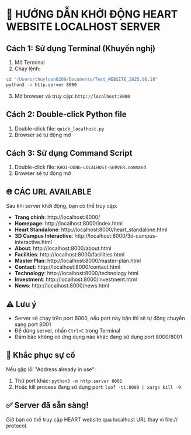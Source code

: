 # 🚀 HƯỚNG DẪN KHỞI ĐỘNG HEART WEBSITE LOCALHOST SERVER

## Cách 1: Sử dụng Terminal (Khuyến nghị)

1. Mở Terminal
2. Chạy lệnh:
```bash
cd "/Users/thuyloan0209/Documents/Test_WEBSITE_2025.06.18"
python3 -m http.server 8000
```
3. Mở browser và truy cập: `http://localhost:8000`

## Cách 2: Double-click Python file

1. Double-click file: `quick_localhost.py`
2. Browser sẽ tự động mở

## Cách 3: Sử dụng Command Script

1. Double-click file: `KHOI-DONG-LOCALHOST-SERVER.command`
2. Browser sẽ tự động mở

## 🌐 CÁC URL AVAILABLE

Sau khi server khởi động, bạn có thể truy cập:

- **Trang chính**: http://localhost:8000/
- **Homepage**: http://localhost:8000/index.html
- **Heart Standalone**: http://localhost:8000/heart_standalone.html
- **3D Campus Interactive**: http://localhost:8000/3d-campus-interactive.html
- **About**: http://localhost:8000/about.html
- **Facilities**: http://localhost:8000/facilities.html
- **Master Plan**: http://localhost:8000/master-plan.html
- **Contact**: http://localhost:8000/contact.html
- **Technology**: http://localhost:8000/technology.html
- **Investment**: http://localhost:8000/investment.html
- **News**: http://localhost:8000/news.html

## ⚠️ Lưu ý

- Server sẽ chạy trên port 8000, nếu port này bận thì sẽ tự động chuyển sang port 8001
- Để dừng server, nhấn `Ctrl+C` trong Terminal
- Đảm bảo không có ứng dụng nào khác đang sử dụng port 8000/8001

## 🔧 Khắc phục sự cố

Nếu gặp lỗi "Address already in use":
1. Thử port khác: `python3 -m http.server 8001`
2. Hoặc kill process đang sử dụng port: `lsof -ti:8000 | xargs kill -9`

## ✅ Server đã sẵn sàng!

Giờ bạn có thể truy cập HEART website qua localhost URL thay vì file:// protocol.